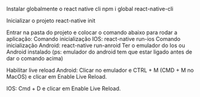 Instalar globalmente o react native cli
  npm i global react-native-cli

Inicializar o projeto
  react-native init <nome-do-projeto>

Entrar na pasta do projeto e colocar o comando abaixo para rodar a aplicação:
  Comando inicialização IOS: react-native run-ios
  Comando inicialização Android: react-native run-anroid
  Ter o emulador do Ios ou Android instalado (ps: emulador do android tem que estar ligado antes de dar o comando acima)

Habilitar live reload
  Android:
    Clicar no emulador e CTRL + M (CMD + M no MacOS) e clicar em Enable Live Reload.

  IOS: 
    Cmd + D e clicar em Enable Live Reload.